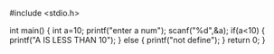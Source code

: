 #include <stdio.h>

int main() {
    int a=10;
    printf("enter a  num");
    scanf("%d",&a);
    if(a<10)
    {
        printf("A IS LESS THAN 10");
    }
    else
    {
        printf("not define");
    }
    return 0;
    }

